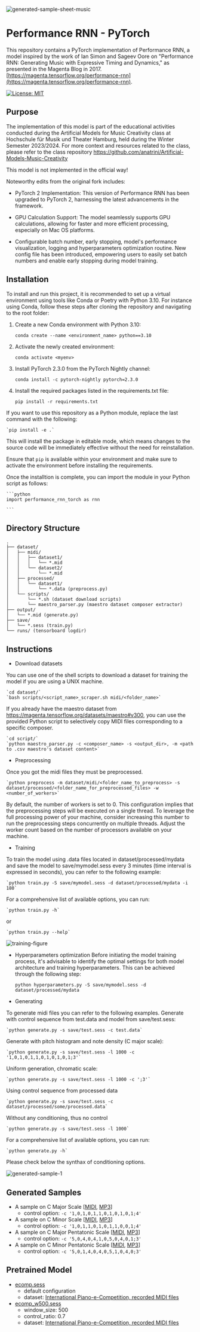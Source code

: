 ![generated-sample-sheet-music](https://github.com/anatrini/Performance-RNN-PyTorch/blob/master/imgs/score.png)

# Performance RNN - PyTorch

This repository contains a PyTorch implementation of Performance RNN, a model inspired by the work of Ian Simon and Sageev Oore on "Performance RNN: Generating Music with Expressive Timing and Dynamics," as presented in the Magenta Blog in 2017. [https://magenta.tensorflow.org/performance-rnn](https://magenta.tensorflow.org/performance-rnn).

[![License: MIT](https://img.shields.io/badge/License-MIT-yellow.svg)](https://opensource.org/licenses/MIT)


## Purpose

The implementation of this model is part of the educational activities conducted during the Artificial Models for Music Creativity class at Hochschule für Musik und Theater Hamburg, held during the Winter Semester 2023/2024. For more context and resources related to the class, please refer to the class repository https://github.com/anatrini/Artificial-Models-Music-Creativity

This model is not implemented in the official way!

Noteworthy edits from the original fork includes:

- PyTorch 2 Implementation: This version of Performance RNN has been upgraded to PyTorch 2, harnessing the latest advancements in the framework.

- GPU Calculation Support: The model seamlessly supports GPU calculations, allowing for faster and more efficient processing, especially on Mac OS platforms.

- Configurable batch number, early stopping, model's performance visualization, logging and hyperparameters optimization routine. New config file has been introduced, empowering users to easily set batch numbers and enable early stopping during model training.


## Installation

To install and run this project, it is recommended to set up a virtual environment using tools like Conda or Poetry with Python 3.10. For instance using Conda, follow these steps after cloning the repository and navigating to the root folder:

1. Create a new Conda environment with Python 3.10:

    `conda create --name <environment_name> python==3.10`

2. Activate the newly created environment:

    `conda activate <myenv>`

3. Install PyTorch 2.3.0 from the PyTorch Nightly channel:

    `conda install -c pytorch-nightly pytorch=2.3.0`

4. Install the required packages listed in the requirements.txt file:

    `pip install -r requirements.txt`

If you want to use this repository as a Python module, replace the last command with the following:

    `pip install -e .`

This will install the package in editable mode, which means changes to the source code will be immediately effective without the need for reinstallation.

Ensure that `pip` is available within your environment and make sure to activate the environment before installing the requirements.

Once the installtion is complete, you can import the module in your Python script as follows:

    ```python
    import performance_rnn_torch as rnn
    
    ```


## Directory Structure

```
.
├── dataset/
│   ├── midi/
│   │   ├── dataset1/
│   │   │   └── *.mid
│   │   └── dataset2/
│   │       └── *.mid
│   ├── processed/
│   │   └── dataset1/
│   │       └── *.data (preprocess.py)
│   └── scripts/
│       └── *.sh (dataset download scripts)
│       └── maestro_parser.py (maestro dataset composer extractor)
├── output/
│   └── *.mid (generate.py)
├── save/
│   └── *.sess (train.py)
└── runs/ (tensorboard logdir)
```


## Instructions

- Download datasets

You can use one of the shell scripts to download a dataset for training the model if you are using a UNIX machine. 

    `cd dataset/`
    `bash scripts/<script_name>_scraper.sh midi/<folder_name>`

If you already have the maestro dataset from https://magenta.tensorflow.org/datasets/maestro#v300, you can use the provided Python script to selectively copy MIDI files corresponding to a specific composer.

    `cd script/`
    `python maestro_parser.py -c <composer_name> -s <output_dir>, -m <path to .csv maestro's dataset content>`

- Preprocessing

Once you got the midi files they must be preprocessed.

    `python preprocess -m dataset/midi/<folder_name_to_preprocess> -s dataset/processed/<folder_name_for_preprocessed_files> -w <number_of_workers>`

By default, the number of workers is set to 0. This configuration implies that the preprocessing steps will be executed on a single thread. To leverage the full processing power of your machine, consider increasing this number to run the preprocessing steps concurrently on multiple threads. Adjust the worker count based on the number of processors available on your machine.

- Training

To train the model using .data files located in dataset/processed/mydata and save the model to save/mymodel.sess every 3 minutes (time interval is expressed in seconds), you can refer to the following example:

    `python train.py -S save/mymodel.sess -d dataset/processed/mydata -i 180`

For a comprehensive list of available options, you can run:

    `python train.py -h`

or 

    `python train.py --help`

![training-figure](https://github.com/anatrini/Performance-RNN-PyTorch/blob/master/imgs/tensorboard.png)

- Hyperparameters optimization
Before initiating the model training process, it's advisable to identify the optimal settings for both model architecture and training hyperparameters. This can be achieved through the following step:

    `python hyperparameters.py -S save/mymodel.sess -d dataset/processed/mydata`

- Generating

To generate midi files you can refer to the following examples.
Generate with control sequence from test.data and model from save/test.sess:

    `python generate.py -s save/test.sess -c test.data`

Generate with pitch histogram and note density (C major scale):

    `python generate.py -s save/test.sess -l 1000 -c '1,0,1,0,1,1,0,1,0,1,0,1;3'`

Uniform generation, chromatic scale:

    `python generate.py -s save/test.sess -l 1000 -c ';3'`

Using control sequence from processed data

    `python generate.py -s save/test.sess -c dataset/processed/some/processed.data`

Without any conditioning, thus no control

    `python generate.py -s save/test.sess -l 1000`

For a comprehensive list of available options, you can run:

    `python generate.py -h`

Please check below the synthax of conditioning options.
    
![generated-sample-1](https://github.com/anatrini/Performance-RNN-PyTorch/blob/master/imgs/piano_roll.png)


## Generated Samples

- A sample on C Major Scale [[MIDI](https://drive.google.com/open?id=1mZtkpsu1yA8oOkE_1b2jyFsvCW70FiKU), [MP3](https://drive.google.com/open?id=1UqyJ9e58AOimFeY1xoCPyedTz-g2fUxv)]
    - control option: `-c '1,0,1,0,1,1,0,1,0,1,0,1;4'`
- A sample on C Minor Scale [[MIDI](https://drive.google.com/open?id=1lIVCIT7INuTa-HKrgPzewrgCbgwCRRa1), [MP3](https://drive.google.com/open?id=1pVg3Mg2pSq8VHJRJrgNUZybpsErjzpjF)]
    - control option: `-c '1,0,1,1,0,1,0,1,1,0,0,1;4'`
- A sample on C Major Pentatonic Scale [[MIDI](https://drive.google.com/open?id=16uRwyntgYTzSmaxhp06kUbThDm8W_vVE), [MP3](https://drive.google.com/open?id=1LSbeVqXKAPrNPCPcjy6FVwUuVo7FxYji)]
    - control option: `-c '5,0,4,0,4,1,0,5,0,4,0,1;3'`
- A sample on C Minor Pentatonic Scale [[MIDI](https://drive.google.com/open?id=1zeMHNu37U6byhT-s63EIro8nL6VkUi8u), [MP3](https://drive.google.com/open?id=1asP1z6u1n3PRSysSnvkt-SabpTgT-_x5)]
    - control option: `-c '5,0,1,4,0,4,0,5,1,0,4,0;3'`


## Pretrained Model

- [ecomp.sess](https://drive.google.com/open?id=1daT6XRQUTS6AQ5jyRPqzowXia-zVqg6m)
    - default configuration
    - dataset: [International Piano-e-Competition, recorded MIDI files](http://www.piano-e-competition.com/)    
- [ecomp_w500.sess](https://drive.google.com/open?id=1jf5j2cWppXVeSXhTuiNfAFEyWFIaNZ6f)
    - window_size: 500
    - control_ratio: 0.7
    - dataset: [International Piano-e-Competition, recorded MIDI files](http://www.piano-e-competition.com/)